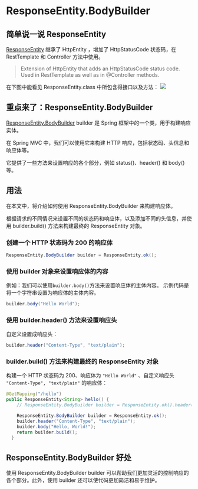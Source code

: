 

# ResponseEntity.BodyBuilder 

## 简单说一说 ResponseEntity 
[ResponseEntity](https://docs.spring.io/spring-framework/docs/current/javadoc-api/org/springframework/http/ResponseEntity.html) 
继承了 HttpEntity ，增加了 HttpStatusCode 状态码，在 RestTemplate 和 Controller 方法中使用。

> Extension of HttpEntity that adds an HttpStatusCode status code. Used in RestTemplate as well as in @Controller methods.

在下图中能看见 ResponseEntity.class 中所包含得接口以及方法：
![](https://wyiyi.github.io/amber/contents/2023/responseEntity.png)

## 重点来了：ResponseEntity.BodyBuilder 
[ResponseEntity.BodyBuilder](https://docs.spring.io/spring-framework/docs/current/javadoc-api/org/springframework/http/ResponseEntity.BodyBuilder.html) builder 是 Spring 框架中的一个类，用于构建响应实体。

在 Spring MVC 中，我们可以使用它来构建 HTTP 响应，包括状态码、头信息和响应体等。

它提供了一些方法来设置响应的各个部分，例如 status()、header() 和 body() 等。

## 用法
在本文中，将介绍如何使用 ResponseEntity.BodyBuilder 来构建响应体。

根据请求的不同情况来设置不同的状态码和响应体，以及添加不同的头信息，并使用 builder.build() 方法来构建最终的 ResponseEntity 对象。

### 创建一个 HTTP 状态码为 200 的响应体
```java
ResponseEntity.BodyBuilder builder = ResponseEntity.ok();
```

### 使用 builder 对象来设置响应体的内容
例如：我们可以使用`builder.body()`方法来设置响应体的主体内容。
示例代码是将一个字符串设置为响应体的主体内容。

```java
builder.body("Hello World");
```

### 使用 builder.header() 方法来设置响应头
自定义设置成响应头：
```java
builder.header("Content-Type", "text/plain");
```

### builder.build() 方法来构建最终的 ResponseEntity 对象

构建一个 HTTP 状态码为 200、响应体为 `"Hello World"` 、自定义响应头 `"Content-Type", "text/plain"` 的响应体：

```java
@GetMapping("/hello")
public ResponseEntity<String> hello() {
    // ResponseEntity.BodyBuilder builder = ResponseEntity.ok().header("Content-Type", "text/plain").body("Hello World");

    ResponseEntity.BodyBuilder builder = ResponseEntity.ok();
    builder.header("Content-Type", "text/plain");
    builder.body("Hello, World!");
    return builder.build();
  }
```

## ResponseEntity.BodyBuilder 好处
使用 ResponseEntity.BodyBuilder builder 可以帮助我们更加灵活的控制响应的各个部分。此外，使用 builder 还可以使代码更加简洁和易于维护。
